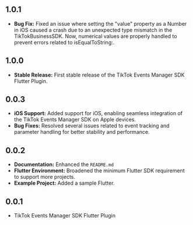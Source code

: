 ## 1.0.1

- **Bug Fix:** Fixed an issue where setting the "value" property as a Number in iOS caused a crash due to an unexpected type mismatch in the TikTokBusinessSDK. Now, numerical values are properly handled to prevent errors related to isEqualToString:.

## 1.0.0

- **Stable Release:** First stable release of the TikTok Events Manager SDK Flutter Plugin.

## 0.0.3

- **iOS Support:** Added support for iOS, enabling seamless integration of the TikTok Events Manager SDK on Apple devices.
- **Bug Fixes:** Resolved several issues related to event tracking and parameter handling for better stability and performance.

## 0.0.2

- **Documentation:** Enhanced the `README.md`
- **Flutter Environment:** Broadened the minimum Flutter SDK requirement to support more projects.
- **Example Project:** Added a sample Flutter.

## 0.0.1

- TikTok Events Manager SDK Flutter Plugin
